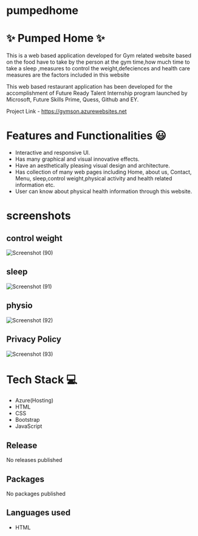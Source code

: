 # pumpedhome
# ✨ Pumped Home ✨

This is a web based application developed for Gym related website based on the food have to take by the person at the gym time,how much time to take a sleep ,measures to control the weight,defeciences and health care measures are the factors included in this website

This web based restaurant application has been developed for the accomplishment of Future Ready Talent Internship program launched by Microsoft, Future Skills Prime, Quess, Github and EY.

Project Link - https://gymson.azurewebsites.net
# Features and Functionalities 😃
* Interactive and responsive UI.
* Has many graphical and visual innovative effects.
* Have an aesthetically pleasing visual design and architecture.
* Has collection of many web pages including Home, about us, Contact, Menu, sleep,control weight,physical activity and health related information etc.
* User can know about  physical health information through this website.
# screenshots

## control weight
![Screenshot (90)](https://user-images.githubusercontent.com/85917308/197374768-f78efd0f-b90a-46fc-b0f4-fb71140bf4d5.png)


## sleep
![Screenshot (91)](https://user-images.githubusercontent.com/85917308/197374664-4931ab8c-e8c4-4330-9611-272235a0779b.png)
## physio

![Screenshot (92)](https://user-images.githubusercontent.com/85917308/197374726-5a5bdf46-db63-4e1e-ab44-07f70df75093.png)
## Privacy Policy
![Screenshot (93)](https://user-images.githubusercontent.com/85917308/197374756-0ef1bd1c-ef41-48b1-b63b-2677919b2df1.png)

 # Tech Stack 💻
* Azure(Hosting)
* HTML
* CSS
* Bootstrap
* JavaScript

## Release
No releases published

## Packages
No packages published

## Languages used
- HTML


